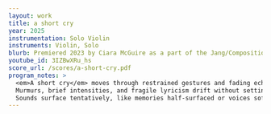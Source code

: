```yaml
---
layout: work
title: a short cry
year: 2025
instrumentation: Solo Violin
instruments: Violin, Solo
blurb: Premiered 2023 by Ciara McGuire as a part of the Jang/Composition Collaboration
youtube_id: 3IZBwXRu_hs
score_url: /scores/a-short-cry.pdf
program_notes: >
  <em>A short cry</em> moves through restrained gestures and fading echoes, tracing fragments of half-remembered expression.
  Murmurs, brief intensities, and fragile lyricism drift without setting. A residue remains, of memory and loss.
  Sounds surface tentatively, like memories half-surfaced or voices softened by distance. What unfolds is quiet and porous — shaped not by structure, but by the erosion of presence.
---
```

